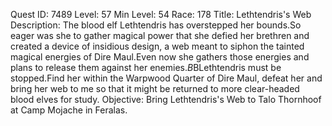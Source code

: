 Quest ID: 7489
Level: 57
Min Level: 54
Race: 178
Title: Lethtendris's Web
Description: The blood elf Lethtendris has overstepped her bounds.So eager was she to gather magical power that she defied her brethren and created a device of insidious design, a web meant to siphon the tainted magical energies of Dire Maul.Even now she gathers those energies and plans to release them against her enemies.$B$BLethtendris must be stopped.Find her within the Warpwood Quarter of Dire Maul, defeat her and bring her web to me so that it might be returned to more clear-headed blood elves for study.
Objective: Bring Lethtendris's Web to Talo Thornhoof at Camp Mojache in Feralas.
